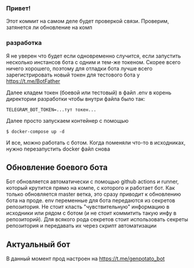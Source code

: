 ### Привет!

Этот коммит на самом деле будет проверкой связи. Проверим, затянется ли обновление на комп

### разработка
Я не уверен что будет если одновременно случится, если запустить несколько инстансов бота с одним и тем-же токеном. Скорее всего ничего хорошего, поэтому для отладки бота лучше всего зарегистрировать новый токен для тестового бота у https://t.me/BotFather

Далее кладем токен (боевой или тестовый) в файл .env в корень директории разработки
чтобы внутри файла было так:
```
TELEGRAM_BOT_TOKEN=...тут токен...
```

Далее просто запускаем контейнер с помощью 
```
$ docker-compose up -d
```
И все, можно работать с ботом. Когда поменяли что-то в исходниках, нужно перезапустить docker файл снова

## Обновление боевого бота
Бот обновляется автоматически с помощью github actions и runner, который крутится прямо на компе, с которого и работает бот. Как только обновляется master ветка, это сразу приводит к обновлению бота на проде. env переменные для бота передаются из секретов репозитория. Не стоит класть "чувствительную" информацию в исходники или рядом с ботом (и не стоит коммитить такую инфу в репозиторий). Для всякого рода секретов стоит использовать секреты репозитория и передавать их через скрипт автоматизации

## Актуальный бот
В данный момент прод настроен на https://t.me/genpotato_bot

